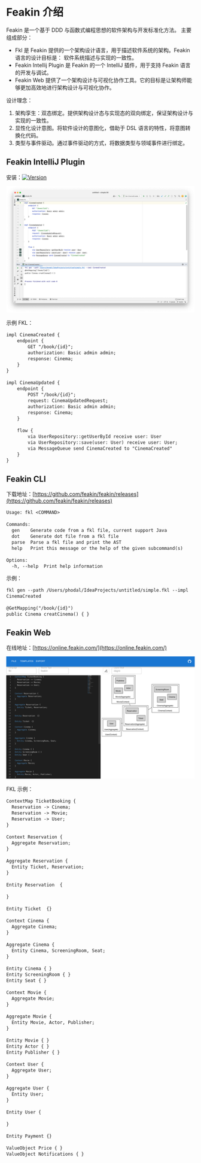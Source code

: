 # Feakin 介绍

Feakin 是一个基于 DDD 与函数式编程思想的软件架构与开发标准化方法。 主要组成部分：

- Fkl 是 Feakin 提供的一个架构设计语言，用于描述软件系统的架构。Feakin 语言的设计目标是： 软件系统描述与实现的一致性。
- Feakin Intellij Plugin 是 Feakin 的一个 IntelliJ 插件，用于支持 Feakin 语言的开发与调试。
- Feakin Web 提供了一个架构设计与可视化协作工具。它的目标是让架构师能够更加高效地进行架构设计与可视化协作。

设计理念：

1. 架构孪生：双态绑定。提供架构设计态与实现态的双向绑定，保证架构设计与实现的一致性。 
2. 显性化设计意图。将软件设计的意图化，借助于 DSL 语言的特性，将意图转换化代码。
3. 类型与事件驱动。通过事件驱动的方式，将数据类型与领域事件进行绑定。

## Feakin IntelliJ Plugin

安装：[![Version](https://img.shields.io/jetbrains/plugin/v/20026-feakin.svg)](https://plugins.jetbrains.com/plugin/20026-feakin)

![Feakin Impl Sample](../images/feakin-intellij-plugin.png)

示例 FKL：

```feakin
impl CinemaCreated {
    endpoint {
        GET "/book/{id}";
        authorization: Basic admin admin;
        response: Cinema;
    }
}

impl CinemaUpdated {
    endpoint {
        POST "/book/{id}";
        request: CinemaUpdatedRequest;
        authorization: Basic admin admin;
        response: Cinema;
    }

    flow {
        via UserRepository::getUserById receive user: User
        via UserRepository::save(user: User) receive user: User;
        via MessageQueue send CinemaCreated to "CinemaCreated"
    }
}
```

## Feakin CLI

下载地址：[https://github.com/feakin/feakin/releases](https://github.com/feakin/feakin/releases)

```shell
Usage: fkl <COMMAND>

Commands:
  gen    Generate code from a fkl file, current support Java
  dot    Generate dot file from a fkl file
  parse  Parse a fkl file and print the AST
  help   Print this message or the help of the given subcommand(s)

Options:
  -h, --help  Print help information
```

示例：

```shell
fkl gen --path /Users/phodal/IdeaProjects/untitled/simple.fkl --impl CinemaCreated

@GetMapping("/book/{id}")
public Cinema creatCinema() { }
```

## Feakin Web

在线地址：[https://online.feakin.com/](https://online.feakin.com/)

![Feakin Web](../images/feakin-web.png)

FKL 示例：

```feakin
ContextMap TicketBooking {
  Reservation -> Cinema;
  Reservation -> Movie;
  Reservation -> User;
}

Context Reservation {
  Aggregate Reservation;
}

Aggregate Reservation {
  Entity Ticket, Reservation;
}

Entity Reservation  {

}

Entity Ticket  {}

Context Cinema {
  Aggregate Cinema;
}

Aggregate Cinema {
  Entity Cinema, ScreeningRoom, Seat;
}

Entity Cinema { }
Entity ScreeningRoom { }
Entity Seat { }

Context Movie {
  Aggregate Movie;
}

Aggregate Movie {
  Entity Movie, Actor, Publisher;
}

Entity Movie { }
Entity Actor { }
Entity Publisher { }

Context User {
  Aggregate User;
}

Aggregate User {
  Entity User;
}

Entity User {

}

Entity Payment {}

ValueObject Price { }
ValueObject Notifications { }
```


